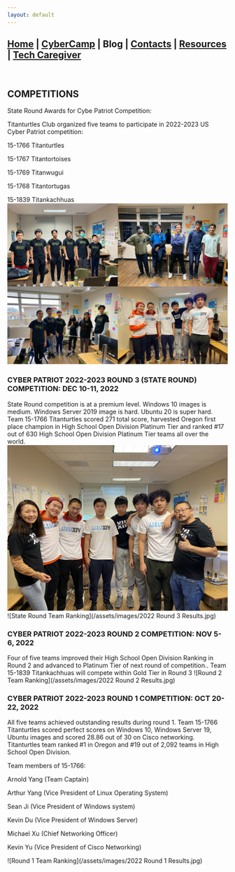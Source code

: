 ```yaml
---
layout: default
---
```


## [Home](./index.html) | [CyberCamp](./cybercamp.html) | **Blog** | [Contacts](./contacts.html) | [Resources](./resources.html) | [Tech Caregiver](./techcg.html)
<br/>

## COMPETITIONS

State Round Awards for Cybe Patriot Competition:


Titanturtles Club organized five teams to participate in 2022-2023 US Cyber Patriot competition:

15-1766 Titanturtles

15-1767 Titantortoises

15-1769 Titanwugui

15-1768 Titantortugas

15-1839 Titankachhuas
![Titanturtles Club Teams](/assets/images/titanturtleteams.jpg)

### CYBER PATRIOT 2022-2023 ROUND 3 (STATE ROUND) COMPETITION: DEC 10-11, 2022

State Round competition is at a premium level. Windows 10 images is medium. Windows Server 2019 image is hard. Ubuntu 20 is super hard. Team 15-1766 Titanturtles scored 271 total score, harvested Oregon first place champion in High School Open Division Platinum Tier and ranked #17 out of 630 High School Open Division Platinum Tier teams all over the world.
![15-1766 Titanturtles](/assets/images/IMG_7155[1].JPG)
![State Round Team Ranking](/assets/images/2022 Round 3 Results.jpg)

### CYBER PATRIOT 2022-2023 ROUND 2 COMPETITION: NOV 5-6, 2022

Four of five teams improved their High School Open Division Ranking in Round 2 and advanced to Platinum Tier of next round of competition.. Team 15-1839 Titankachhuas will compete within Gold Tier in Round 3
![Round 2 Team Ranking](/assets/images/2022 Round 2 Results.jpg)

### CYBER PATRIOT 2022-2023 ROUND 1 COMPETITION: OCT 20-22, 2022 

All five teams achieved outstanding results during round 1. Team 15-1766 Titanturtles scored perfect scores on Windows 10, Windows Server 19, Ubuntu images and scored 28.86 out of 30 on Cisco networking. Titanturtles team ranked #1 in Oregon and #19 out of 2,092 teams in High School Open Division.

Team members of 15-1766:

Arnold Yang (Team Captain)

Arthur Yang (Vice President of Linux Operating System)

Sean Ji (Vice President of Windows system)

Kevin Du (Vice President of Windows Server)

Michael Xu (Chief Networking Officer)

Kevin Yu (Vice President of Cisco Networking)

![Round 1 Team Ranking](/assets/images/2022 Round 1 Results.jpg)

